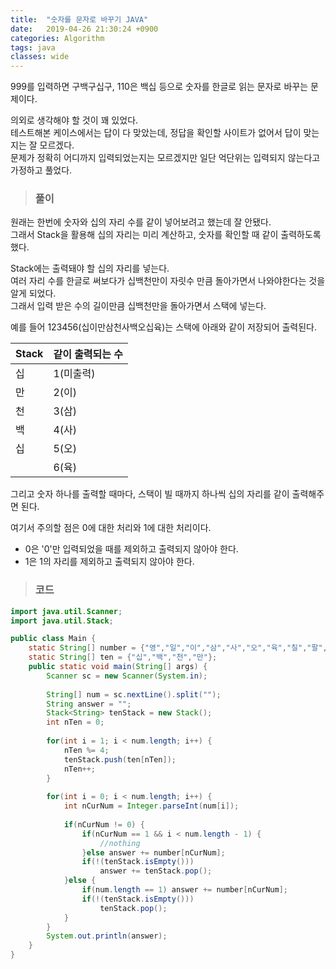 ```yaml
---
title:  "숫자를 문자로 바꾸기 JAVA"
date:   2019-04-26 21:30:24 +0900
categories: Algorithm
tags: java
classes: wide
---
```


999를 입력하면 구백구십구, 110은 백십 등으로 숫자를 한글로 읽는 문자로 바꾸는 문제이다.  
  
의외로 생각해야 할 것이 꽤 있었다.  
테스트해본 케이스에서는 답이 다 맞았는데, 정답을 확인할 사이트가 없어서 답이 맞는지는 잘 모르겠다.  
문제가 정확히 어디까지 입력되었는지는 모르겠지만 일단 억단위는 입력되지 않는다고 가정하고 풀었다.  
  
> ### 풀이

원래는 한번에 숫자와 십의 자리 수를 같이 넣어보려고 했는데 잘 안됐다.  
그래서 Stack을 활용해 십의 자리는 미리 계산하고, 숫자를 확인할 때 같이 출력하도록 했다.  
  
Stack에는 출력돼야 할 십의 자리를 넣는다.  
여러 자리 수를 한글로 써보다가 십백천만이 자릿수 만큼 돌아가면서 나와야한다는 것을 알게 되었다.  
그래서 입력 받은 수의 길이만큼 십백천만을 돌아가면서 스택에 넣는다.  
  
예를 들어 123456(십이만삼천사백오십육)는 스택에 아래와 같이 저장되어 출력된다.    

|Stack|같이 출력되는 수|  
|--|--|
|십|1(미출력)|
|만|2(이)|
|천|3(삼)|
|백|4(사)|
|십|5(오)|
| |6(육)|

그리고 숫자 하나를 출력할 때마다, 스택이 빌 때까지 하나씩 십의 자리를 같이 출력해주면 된다.  
  
여기서 주의할 점은 0에 대한 처리와 1에 대한 처리이다.  

- 0은 '0'만 입력되었을 때를 제외하고 출력되지 않아야 한다.
- 1은 1의 자리를 제외하고 출력되지 않아야 한다.  

> ### 코드

```java
import java.util.Scanner;
import java.util.Stack;

public class Main {
	static String[] number = {"영","일","이","삼","사","오","육","칠","팔","구"};
	static String[] ten = {"십","백","천","만"};
	public static void main(String[] args) {
		Scanner sc = new Scanner(System.in);
		
		String[] num = sc.nextLine().split("");
		String answer = "";
		Stack<String> tenStack = new Stack();
		int nTen = 0;
		
		for(int i = 1; i < num.length; i++) {
			nTen %= 4;
			tenStack.push(ten[nTen]);
			nTen++;
		}
		
		for(int i = 0; i < num.length; i++) {
			int nCurNum = Integer.parseInt(num[i]);
			
			if(nCurNum != 0) {
				if(nCurNum == 1 && i < num.length - 1) {
					//nothing
				}else answer += number[nCurNum];
				if(!(tenStack.isEmpty()))
					answer += tenStack.pop();
			}else {
				if(num.length == 1) answer += number[nCurNum];
				if(!(tenStack.isEmpty()))
					tenStack.pop();
			}
		}
		System.out.println(answer);
	}
}
```